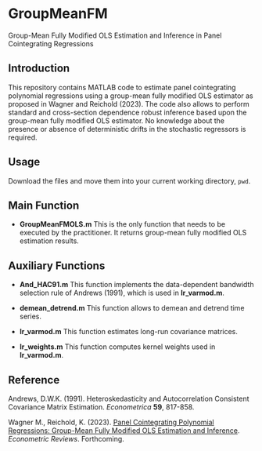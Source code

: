 # GroupMeanFM
Group-Mean Fully Modified OLS Estimation and Inference in Panel Cointegrating Regressions

## Introduction
This repository contains MATLAB code to estimate panel cointegrating polynomial regressions using a group-mean fully modified OLS estimator as proposed in Wagner and Reichold (2023). The code also allows to perform standard and cross-section dependence robust inference based upon the group-mean fully modified OLS estimator. No knowledge about the presence or absence of deterministic drifts in the stochastic regressors is required.

## Usage
Download the files and move them into your current working directory, `pwd`.

## Main Function

+ **GroupMeanFMOLS.m**
This is the only function that needs to be executed by the practitioner. It returns group-mean fully modified OLS estimation results. 

## Auxiliary Functions

+ **And_HAC91.m**
This function implements the data-dependent bandwidth selection rule of Andrews (1991), which is used in **lr_varmod.m**.

+ **demean_detrend.m**
This function allows to demean and detrend time series.

+ **lr_varmod.m**
This function estimates long-run covariance matrices.

+ **lr_weights.m**
This function computes kernel weights used in **lr_varmod.m**.

## Reference
Andrews, D.W.K. (1991). Heteroskedasticity and Autocorrelation Consistent Covariance Matrix Estimation. *Econometrica* **59**, 817-858.

Wagner M., Reichold, K. (2023). [Panel Cointegrating Polynomial Regressions: Group-Mean Fully Modified OLS Estimation and Inference](https://doi.org/10.1080/07474938.2023.2178141). *Econometric Reviews*. Forthcoming.
